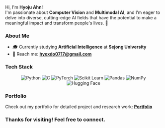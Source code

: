 Hi, I'm **Hyoju Ahn**!  
I'm passionate about **Computer Vision** and **Multimodal AI**, and I’m eager to delve into diverse, cutting-edge AI fields that have the potential to make a meaningful impact and transform people's lives. 🚀


### About Me
- 🎓 Currently studying **Artificial Intelligence** at **Sejong University**  
- 👀 Reach me: **[hyoxdo0717@gmail.com](mailto:hyoxdo0717@gmail.com)**  


### Tech Stack
<div align="center">
  <img src="https://img.shields.io/badge/-Python-4B8BBE?logo=python&logoColor=white&style=for-the-badge" alt="Python" />
  <img src="https://img.shields.io/badge/-C-00599C?logo=c&logoColor=white&style=for-the-badge" alt="C" />
  <img src="https://img.shields.io/badge/-PyTorch-FF6F00?logo=pytorch&logoColor=white&style=for-the-badge" alt="PyTorch" />
  <img src="https://img.shields.io/badge/-Scikit%20Learn-00A779?logo=scikit-learn&logoColor=white&style=for-the-badge" alt="Scikit Learn" />
  <img src="https://img.shields.io/badge/-Pandas-130654?logo=pandas&logoColor=white&style=for-the-badge" alt="Pandas" />
  <img src="https://img.shields.io/badge/-NumPy-0176BE?logo=numpy&logoColor=white&style=for-the-badge" alt="NumPy" />
  <img src="https://img.shields.io/badge/-Hugging%20Face-FFC83D?logo=huggingface&logoColor=white&style=for-the-badge" alt="Hugging Face" />
</div>  


### Portfolio
Check out my portfolio for detailed project and research work: **[Portfolio](https://www.notion.so/9da33dd8be754c55a555748d2d4cd72f?pvs=4)**  


### Thanks for visiting! Feel free to connect.
